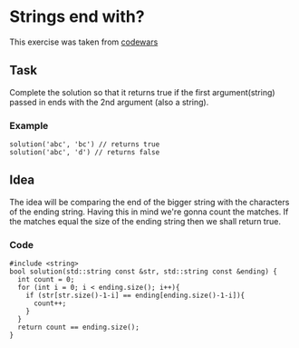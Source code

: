 # Strings end with?

This exercise was taken from [codewars](https://www.codewars.com/kata/51f2d1cafc9c0f745c00037d)

## Task

Complete the solution so that it returns true if the first argument(string) passed in ends with the 2nd argument (also a string).

### Example

```
solution('abc', 'bc') // returns true
solution('abc', 'd') // returns false
```


## Idea

The idea will be comparing the end of the bigger string with the characters of the ending string. Having this in mind we're gonna count the matches. If the matches equal the size of the ending string then we shall return true.

### Code
````
#include <string>
bool solution(std::string const &str, std::string const &ending) {
  int count = 0;
  for (int i = 0; i < ending.size(); i++){
    if (str[str.size()-1-i] == ending[ending.size()-1-i]){
      count++;
    }
  }  
  return count == ending.size();
}
````